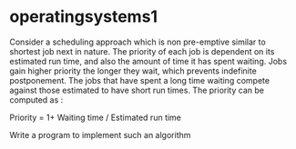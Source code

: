 # operatingsystems1


Consider a scheduling
approach which is non pre-emptive similar to shortest job next in nature. The
priority of each job is dependent on its estimated run time, and also the
amount of time it has spent waiting. Jobs gain higher priority the longer they
wait, which prevents indefinite postponement. The jobs that have spent a long
time waiting compete against those estimated to have short run times. The
priority can be computed as :

Priority = 1+
Waiting time / Estimated run time

Write
a program to implement such an algorithm
